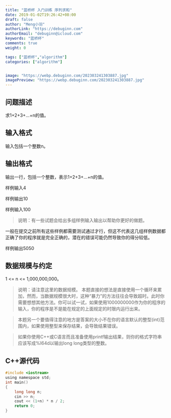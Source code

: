 ```yaml
---
title: "蓝桥杯 入门训练 序列求和"
date: 2019-01-02T19:26:42+08:00
draft: false
author: "Meng小羽"
authorLink: "https://debuginn.com"
authorEmail: "debuginn@icloud.com"
keywords: "蓝桥杯"
comments: true
weight: 0

tags: ["蓝桥杯","algorithm"]
categories: ["algorithm"]


image: "https://webp.debuginn.com/202303241303887.jpg"
imagePreview: "https://webp.debuginn.com/202303241303887.jpg"
---
```


## 问题描述

求1+2+3+…+n的值。

## 输入格式

输入包括一个整数n。

## 输出格式

输出一行，包括一个整数，表示1+2+3+…+n的值。

样例输入4

样例输出10

样例输入100

> 说明：有一些试题会给出多组样例输入输出以帮助你更好的做题。

一般在提交之前所有这些样例都需要测试通过才行，但这不代表这几组样例数据都正确了你的程序就是完全正确的，潜在的错误可能仍然导致你的得分较低。

样例输出5050

## 数据规模与约定

1 <= n <= 1,000,000,000。

> 说明：请注意这里的数据规模。
本题直接的想法是直接使用一个循环来累加，然而，当数据规模很大时，这种“暴力”的方法往往会导致超时。此时你需要想想其他方法。你可以试一试，如果使用1000000000作为你的程序的输入，你的程序是不是能在规定的上面规定的时限内运行出来。

> 本题另一个要值得注意的地方是答案的大小不在你的语言默认的整型(int)范围内，如果使用整型来保存结果，会导致结果错误。

> 如果你使用C++或C语言而且准备使用printf输出结果，则你的格式字符串应该写成%I64d以输出long long类型的整数。

## C++源代码

```c
#include <iostream>
using namespace std;
int main()
{
    long long n;
    cin >> n;
    cout << (1+n) * n / 2;
    return 0;
}
```